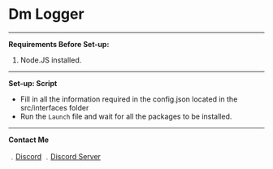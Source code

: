 # Dm Logger

----------
**Requirements Before Set-up:**

1. Node.JS installed.
----------
**Set-up: Script**

- Fill in all the information required in the config.json located in the src/interfaces folder
- Run the `Launch` file and wait for all the packages to be installed.
----------
**Contact Me**

﹒[Discord](https://discord.com/users/805166992432431124)
﹒[Discord Server](https://discord.gg/NNqNFH6h2j)
